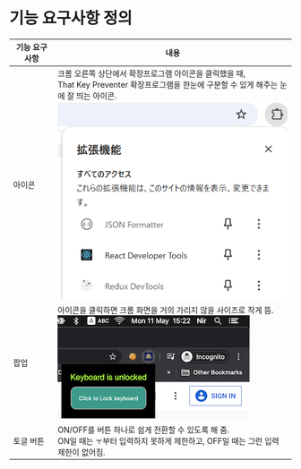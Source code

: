 # 기능 요구사항 정의

| 기능 요구사항 | 내용 |
| ------------ | ---- |
|아이콘|크롬 오른쪽 상단에서 확장프로그램 아이콘을 클릭했을 때, <br>That Key Preventer 확장프로그램을 한눈에 구분할 수 있게 해주는 눈에 잘 띄는 아이콘.<br>![예시](./pic1.png)|
|팝업|아이콘을 클릭하면 크롬 화면을 거의 가리지 않을 사이즈로 작게 뜸.<br>![예시](./pic2.png)|
|토글 버튼|ON/OFF를 버튼 하나로 쉽게 전환할 수 있도록 해 줌. <br>ON일 때는 ㅜ부터 입력하지 못하게 제한하고, OFF일 때는 그런 입력 제한이 없어짐.|